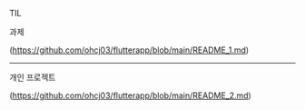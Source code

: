 TIL

과제

(https://github.com/ohcj03/flutterapp/blob/main/README_1.md)

-------------------------------------------------------------------


개인 프로젝트


(https://github.com/ohcj03/flutterapp/blob/main/README_2.md)
